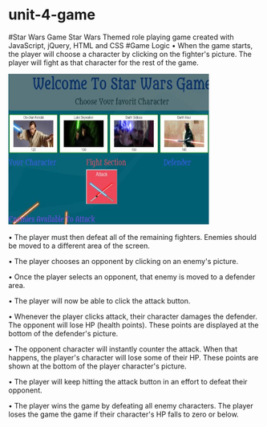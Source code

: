 # unit-4-game

#Star Wars Game
Star Wars Themed role playing game created with JavaScript, jQuery, HTML and CSS
#Game Logic
•	When the game starts, the player will choose a character by clicking on the fighter's picture. The player will fight as that character for the rest of the game.

<img src = "assets/images/stg.png" width = "400" height = " 300">
 
•	The player must then defeat all of the remaining fighters. Enemies should be moved to a different area of the screen.

•	The player chooses an opponent by clicking on an enemy's picture.

•	Once the player selects an opponent, that enemy is moved to a defender area.

•	The player will now be able to click the attack button.

•	Whenever the player clicks attack, their character damages the defender. The opponent will lose HP (health points). These points are displayed at the bottom of the defender's picture.

•	The opponent character will instantly counter the attack. When that happens, the player's character will lose some of their HP. These points are shown at the bottom of the player character's picture.

•	The player will keep hitting the attack button in an effort to defeat their opponent.

•	The player wins the game by defeating all enemy characters. The player loses the game the game if their character's HP falls to zero or below.


